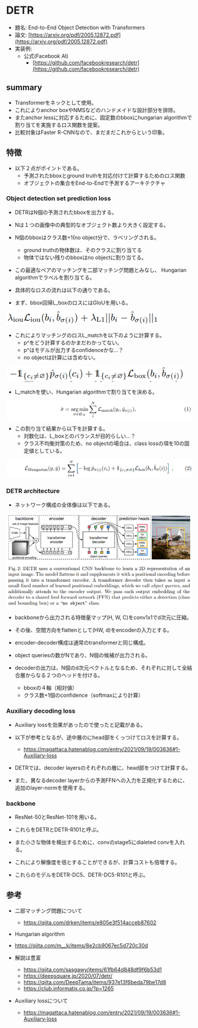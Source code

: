 # DETR

- 題名: End-to-End Object Detection with Transformers
- 論文: [https://arxiv.org/pdf/2005.12872.pdf](https://arxiv.org/pdf/2005.12872.pdf)
- 実装例:
  - 公式(Facebook AI)
    - [https://github.com/facebookresearch/detr](https://github.com/facebookresearch/detr)

## summary

- Transformerをネックとして使用。
- これによりanchor boxやNMSなどのハンドメイドな設計部分を排除。
- またanchor lessに対応するために、固定数のbboxにhungarian algorithmで割り当てを実施するロス関数を提案。
- 比較対象はFaster R-CNNなので、まだまだこれからという印象。

## 特徴

- 以下２点がポイントである。
  - 予測されたbboxとground truthを対応付けて計算するためのロス関数
  - オブジェクトの集合をEnd-to-Endで予測するアーキテクチャ


### Object detection set prediction loss

- DETRはN個の予測されたbboxを出力する。
- Nは１つの画像中の典型的なオブジェクト数より大きく設定する。
- N個のbboxはクラス数+1(no object分で、ラベリングされる。
  - ground truthの物体数は、そのクラスに割り当てる
  - 物体ではない残りのbboxはno objectに割り当てる。
- この最適なペアのマッチングを二部マッチング問題とみなし、 Hungarian algorithmでラベルを割り当てる。

- 具体的なロスの流れは以下の通りである。

- まず、bbox回帰L_boxのロスにはGIoUを用いる。

![](./img/detr_loss_bbox.png)

- これによりマッチングのロスL_matchを以下のように計算する。
  - p^をどう計算するのかまだわかってない。
  - p^はモデルが出力するconfidenceかな...？
  - no objectは計算には含めない。

![](./img/detr_loss_match.png)


- L_matchを使い、Hungarian algorithmで割り当てを決める。

![](./img/detr_pair.png)

- この割り当て結果から以下を計算する。
  - 対数化は、L_boxとのバランスが目的らしい...？
  - クラス不均衡対策のため、no objectの場合は、class lossの項を10の固定値としている。

![](./img/detr_loss_hungarian.png)

### DETR architecture

- ネットワーク構成の全体像は以下である。

![](./img/detr_network.png)

- backboneから出力される特徴量マップ(H, W, C)をconv1x1でd次元に圧縮。
- その後、空間方向をflattenとして(HW, d)をencoderの入力とする。
- encoder-decoder構成は通常のtransformerと同じ構成。

- object queriesの数がNであり、N個の候補が出力される。

- decoderの出力は、N個のd次元ベクトルとなるため、それぞれに対して全結合層からなる２つのヘッドを付ける。
  - bboxの４軸（相対値）
  - クラス数+1個のconfidence（softmaxにより計算）

### Auxiliary decoding loss

- Auxiliary lossを効果があったので使ったと記載がある。
- 以下が参考となるが、途中層のにhead部をくっつけてロスを計算する。
  - https://magattaca.hatenablog.com/entry/2021/09/19/003636#1-Auxiliary-loss

- DETRでは、decoder layersのそれぞれの層に、head部をつけて計算する。

- また、異なるdecoder layerからの予測FFNへの入力を正規化するために、追加のlayer-normを使用する。

### backbone

- ResNet-50とResNet-101を用いる。
- これらをDETRとDETR-R101と呼ぶ。

- また小さな物体を検出するために、convのstage5にdialeted convを入れる。
- これにより解像度を倍とすることができるが、計算コストも倍増する。
- これらのモデルをDETR-DC5、DETR-DC5-R101と呼ぶ。

## 参考

- 二部マッチング問題について
  - https://qiita.com/drken/items/e805e3f514acceb87602

-  Hungarian algorithm
  - https://qiita.com/m__k/items/8e2cb9067ec5d720c30d

- 解説は豊富
  - https://qiita.com/sasgawy/items/61fb64d848df9f6b53d1
  - https://deepsquare.jp/2020/07/detr/
  - https://qiita.com/DeepTama/items/937e13f6beda79be17d8
  - https://club.informatix.co.jp/?p=1265

- Auxiliary lossについて
  - https://magattaca.hatenablog.com/entry/2021/09/19/003636#1-Auxiliary-loss
